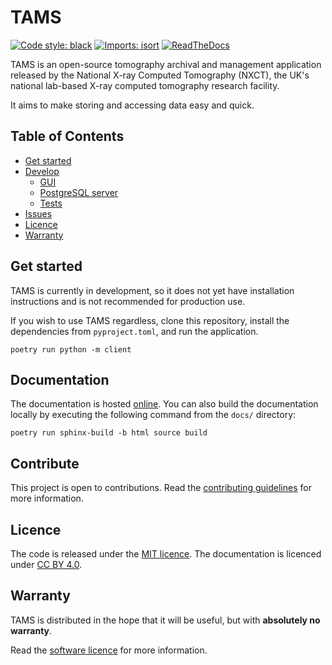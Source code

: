 # TAMS

[![Code style: black](https://img.shields.io/badge/code%20style-black-000000.svg)](https://github.com/psf/black)
[![Imports: isort](https://img.shields.io/badge/%20imports-isort-%231674b1?style=flat&labelColor=ef8336)](https://pycqa.github.io/isort/)
[![ReadTheDocs](https://img.shields.io/readthedocs/tams-nxct)](https://tams-nxct.readthedocs.io/en/latest/)

TAMS is an open-source tomography archival and management application released by the 
National X-ray Computed Tomography (NXCT), the UK's national lab-based X-ray computed 
tomography research facility.

It aims to make storing and accessing data easy and quick.

## Table of Contents

- [Get started](#get-started)
- [Develop](#develop)
  - [GUI](#gui)
  - [PostgreSQL server](#postgresql-server)
  - [Tests](#tests)
- [Issues](#issues)
- [Licence](#licence)
- [Warranty](#warranty)

## Get started

TAMS is currently in development, so it does not yet have installation instructions and 
is not recommended for production use.

If you wish to use TAMS regardless, clone this repository, install the dependencies from
`pyproject.toml`, and run the application.

```commandline
poetry run python -m client
```

## Documentation

The documentation is hosted [online](https://tams-nxct.readthedocs.io/en/latest/). You 
can also build the documentation locally by executing the following command from the 
`docs/` directory:

```commandline
poetry run sphinx-build -b html source build
```

## Contribute

This project is open to contributions. Read the 
[contributing guidelines](https://tams-nxct.readthedocs.io/en/latest/contribute.html) 
for more information.

## Licence

The code is released under the [MIT licence](LICENCE). The documentation is licenced
under [CC BY 4.0](https://creativecommons.org/licenses/by/4.0/).

## Warranty

TAMS is distributed in the hope that it will be useful, but with **absolutely no 
warranty**.

Read the [software licence](LICENCE) for more information.
